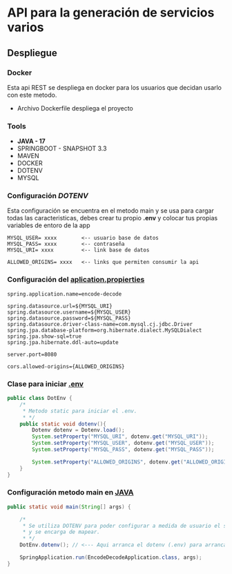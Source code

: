 # API para la generación de servicios varios

## Despliegue

### Docker

Esta api REST se despliega en docker para los usuarios que 
decidan usarlo con este metodo.

* Archivo Dockerfile despliega el proyecto

### Tools

* __JAVA - 17__    
* SPRINGBOOT - SNAPSHOT 3.3
* MAVEN 
* DOCKER
* DOTENV
* MYSQL

### Configuración ___DOTENV___

Esta configuración se encuentra en el metodo main y se usa para cargar todas las 
caracteristicas, debes crear tu propio __.env__ y colocar tus
propias variables de entoro de la app

```properties
MYSQL_USER= xxxx        <-- usuario base de datos
MYSQL_PASS= xxxx        <-- contraseña
MYSQL_URI= xxxx         <-- link base de datos

ALLOWED_ORIGINS= xxxx   <-- links que permiten consumir la api
```

### Configuración del <u>aplication.propierties</u>

```properties
spring.application.name=encode-decode

spring.datasource.url=${MYSQL_URI}
spring.datasource.username=${MYSQL_USER}
spring.datasource.password=${MYSQL_PASS}
spring.datasource.driver-class-name=com.mysql.cj.jdbc.Driver
spring.jpa.database-platform=org.hibernate.dialect.MySQLDialect
spring.jpa.show-sql=true
spring.jpa.hibernate.ddl-auto=update

server.port=8080

cors.allowed-origins={ALLOWED_ORIGINS}
```

### Clase para iniciar <u>.env</u>
```java
public class DotEnv {
    /*
     * Metodo static para iniciar el .env.
     * */
    public static void dotenv(){
        Dotenv dotenv = Dotenv.load();
        System.setProperty("MYSQL_URI", dotenv.get("MYSQL_URI"));
        System.setProperty("MYSQL_USER", dotenv.get("MYSQL_USER"));
        System.setProperty("MYSQL_PASS", dotenv.get("MYSQL_PASS"));

        System.setProperty("ALLOWED_ORIGINS", dotenv.get("ALLOWED_ORIGINS"));
    }
}
```

### Configuración metodo main en <u>JAVA</u>
```java
public static void main(String[] args) {

    /*
     * Se utiliza DOTENV para poder configurar a medida de usuario el servidor, se debe crear un".env"
     * y se encarga de mapear.
     * */
    DotEnv.dotenv(); // <--- Aqui arranca el dotenv (.env) para arrancar la app.

    SpringApplication.run(EncodeDecodeApplication.class, args);
}
```
